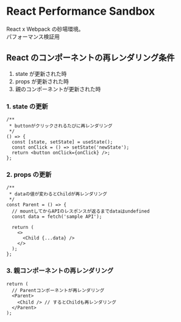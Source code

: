 # React Performance Sandbox

React x Webpack の砂場環境。<br>
パフォーマンス検証用<br>

## React のコンポーネントの再レンダリング条件

1. state が更新された時
2. props が更新された時
3. 親のコンポーネントが更新された時

### 1. state の更新

```tsx
/**
 * buttonがクリックされるたびに再レンダリング
 */
() => {
  const [state, setState] = useState();
  const onClick = () => setState('newState');
  return <button onClick={onClick} />;
};
```

### 2. props の更新

```tsx
/**
 * dataの値が変わるとChildが再レンダリング
 */
const Parent = () => {
  // mountしてからAPIのレスポンスが返るまでdataはundefined
  const data = fetch('sample API');

  return (
    <>
      <Child {...data} />
    </>
  );
};
```

### 3. 親コンポーネントの再レンダリング

```tsx
return (
  // Parentコンポーネントが再レンダリング
  <Parent>
    <Child /> // するとChildも再レンダリング
  </Parent>
);
```
